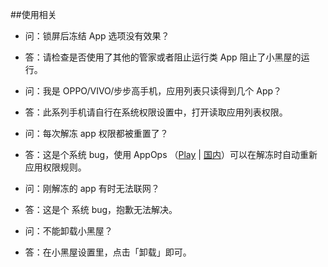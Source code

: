 ##使用相关

- 问：锁屏后冻结 App 选项没有效果？
- 答：请检查是否使用了其他的管家或者阻止运行类 App 阻止了小黑屋的运行。


- 问：我是 OPPO/VIVO/步步高手机，应用列表只读得到几个 App？
- 答：此系列手机请自行在系统权限设置中，打开读取应用列表权限。

- 问：每次解冻 app 权限都被重置了？
- 答：这是个系统 bug，使用 AppOps （[Play](https://play.google.com/store/apps/details?id=rikka.appops) | [国内](https://www.coolapk.com/apk/rikka.appops)）可以在解冻时自动重新应用权限规则。

- 问：刚解冻的 app 有时无法联网？
- 答：这是个 系统 bug，抱歉无法解决。

- 问：不能卸载小黑屋？
- 答：在小黑屋设置里，点击「卸载」即可。